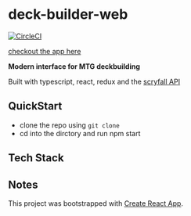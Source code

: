 # deck-builder-web
[![CircleCI](https://circleci.com/gh/brianwchou/deck-builder-web/tree/master.svg?style=svg)](https://circleci.com/gh/brianwchou/deck-builder-web/tree/master)

[checkout the app here](https://brianwchou.github.io/deck-builder-web/)

**Modern interface for MTG deckbuilding**

Built with typescript, react, redux and the [scryfall API](https://scryfall.com/docs/api)

## QuickStart
- clone the repo using `git clone`
- cd into the dirctory and run npm start

## Tech Stack

## Notes

This project was bootstrapped with [Create React App](https://github.com/facebook/create-react-app).